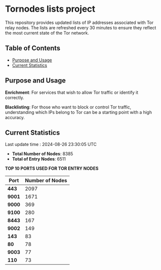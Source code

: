 # Tornodes lists project

This repository provides updated lists of IP addresses associated with Tor relay nodes. The lists are refreshed every 30 minutes to ensure they reflect the most current state of the Tor network.

## Table of Contents

- [Purpose and Usage](#purpose-and-usage)
- [Current Statistics](#current-statistics)


## Purpose and Usage

**Enrichment**: For services that wish to allow Tor traffic or identify it correctly.

**Blacklisting**: For those who want to block or control Tor traffic, understanding which IPs belong to Tor can be a starting point with a high accuracy.

## Current Statistics

Last update time : 2024-08-26 23:30:05 UTC

- **Total Number of Nodes**: 8385
- **Total of Entry Nodes**: 6511

**TOP 10 PORTS USED FOR TOR ENTRY NODES**

| **Port** | **Number of Nodes** |
|------|-----------------|
| **443**   | 2097  |
| **9001**   | 1671  |
| **9000**   | 369  |
| **9100**   | 280  |
| **8443**   | 167  |
| **9002**   | 149  |
| **143**   | 83  |
| **80**   | 78  |
| **9003**   | 77  |
| **110**   | 73  |

